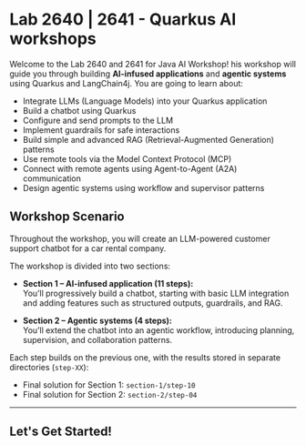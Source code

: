 # Lab 2640 | 2641 - Quarkus AI workshops 

Welcome to the Lab 2640 and 2641 for Java AI Workshop! 
his workshop will guide you through building **AI-infused applications** and **agentic systems** using Quarkus and LangChain4j.
You are going to learn about:

- Integrate LLMs (Language Models) into your Quarkus application
- Build a chatbot using Quarkus
- Configure and send prompts to the LLM
- Implement guardrails for safe interactions
- Build simple and advanced RAG (Retrieval-Augmented Generation) patterns
- Use remote tools via the Model Context Protocol (MCP)
- Connect with remote agents using Agent-to-Agent (A2A) communication
- Design agentic systems using workflow and supervisor patterns

<!-- ![Quarkus LangChain4j Workshop](images/global-architecture.png) -->

## Workshop Scenario

Throughout the workshop, you will create an LLM-powered customer support chatbot for a car rental company.

The workshop is divided into two sections:

- **Section 1 – AI-infused application (11 steps):**  
  You’ll progressively build a chatbot, starting with basic LLM integration and adding features such as structured outputs, guardrails, and RAG.

- **Section 2 – Agentic systems (4 steps):**  
  You’ll extend the chatbot into an agentic workflow, introducing planning, supervision, and collaboration patterns.

Each step builds on the previous one, with the results stored in separate directories (`step-XX`):

- Final solution for Section 1: `section-1/step-10`
- Final solution for Section 2: `section-2/step-04`

---

<!-- ## How to Work with Steps

!!! tip
    We recommend starting with the `main` branch, then opening the project from `step-01` in your IDE.  

!!! note
    To reset to a particular step, either overwrite your working directory with the content of that step,  
    or open the project directly from the desired step directory.

---

![Quarkus LangChain4j Workshop Architecture](images/global-architecture.png)

--- -->

## Let's Get Started!

